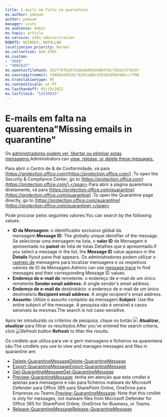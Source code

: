 ```yaml
---
title: E-mails em falta na quarentena
ms.author: pebaum
author: pebaum
manager: scotv
ms.audience: Admin
ms.topic: article
ms.service: o365-administration
ROBOTS: NOINDEX, NOFOLLOW
localization_priority: Normal
ms.collection: Adm_O365
ms.custom:
- "5668"
- "9002625"
ms.openlocfilehash: 563f76f624f428a46894268b478cf05eb757b497
ms.sourcegitcommit: f4866e94918c7b591ad0cd3b58169d340bcc7f00
ms.translationtype: MT
ms.contentlocale: pt-PT
ms.lasthandoff: 05/19/2021
ms.locfileid: "52539835"
---
```

# <a name="missing-emails-in-quarantine"></a><span data-ttu-id="86265-102">E-mails em falta na quarentena"</span><span class="sxs-lookup"><span data-stu-id="86265-102">Missing emails in quarantine"</span></span>

<span data-ttu-id="86265-103">Os [administradores podem ver, libertar ou eliminar estas mensagens.](/microsoft-365/security/office-365-security/manage-quarantined-messages-and-files)</span><span class="sxs-lookup"><span data-stu-id="86265-103">Administrators can [view, release, or delete these messages.](/microsoft-365/security/office-365-security/manage-quarantined-messages-and-files)</span></span>

<span data-ttu-id="86265-104">Para abrir o Centro de & de Conformidade, vá para [https://protection.office.com](https://protection.office.com/) .</span><span class="sxs-lookup"><span data-stu-id="86265-104">To open the Security & Compliance Center, go to [https://protection.office.com](https://protection.office.com/).</span></span> <span data-ttu-id="86265-105">Para abrir a página quarentena diretamente, vá para [https://protection.office.com/quarantine](https://protection.office.com/quarantine) .</span><span class="sxs-lookup"><span data-stu-id="86265-105">To open the Quarantine page directly, go to [https://protection.office.com/quarantine](https://protection.office.com/quarantine).</span></span>  

<span data-ttu-id="86265-106">Pode procurar pelos seguintes valores:</span><span class="sxs-lookup"><span data-stu-id="86265-106">You can search by the following values:</span></span>  

- <span data-ttu-id="86265-107">**ID da Mensagem:** o identificador exclusivo global da mensagem.</span><span class="sxs-lookup"><span data-stu-id="86265-107">**Message ID**: The globally unique identifier of the message.</span></span> <span data-ttu-id="86265-108">Se selecionar uma mensagem na lista, o  **valor ID**  da Mensagem é apresentado no  **painel**  de lista de listas Detalhes que é apresentado.</span><span class="sxs-lookup"><span data-stu-id="86265-108">If you select a message in the list, the  **Message ID**  value appears in the  **Details**  flyout pane that appears.</span></span> <span data-ttu-id="86265-109">Os administradores podem utilizar o [rastreio de](/microsoft-365/security/office-365-security/message-trace-scc) mensagens para localizar mensagens e os respetivos valores de ID da Mensagem.</span><span class="sxs-lookup"><span data-stu-id="86265-109">Admins can use [message trace](/microsoft-365/security/office-365-security/message-trace-scc) to find messages and their corresponding Message ID values.</span></span>
- <span data-ttu-id="86265-110">**Endereço de e-mail do** remetente: o endereço de e-mail de um único remetente.</span><span class="sxs-lookup"><span data-stu-id="86265-110">**Sender email address**: A single sender's email address.</span></span>
- <span data-ttu-id="86265-111">**Endereço de e-mail do** destinatário: o endereço de e-mail de um único destinatário.</span><span class="sxs-lookup"><span data-stu-id="86265-111">**Recipient email address**: A single recipient's email address.</span></span>
- <span data-ttu-id="86265-112">**Assunto:** Utilize o assunto completo da mensagem.</span><span class="sxs-lookup"><span data-stu-id="86265-112">**Subject**: Use the entire subject of the message.</span></span> <span data-ttu-id="86265-113">A pesquisa não é sensível a casos sensíveis às mesmas.</span><span class="sxs-lookup"><span data-stu-id="86265-113">The search is not case-sensitive.</span></span>

<span data-ttu-id="86265-114">Após ter introduzido os critérios de pesquisa, clique no botão ![ ](/microsoft-365/media/scc-quarantine-refresh.png?view=o365-worldwide) **Atualizar, atualizar** para filtrar os resultados.</span><span class="sxs-lookup"><span data-stu-id="86265-114">After you've entered the search criteria, click ![Refresh button](/microsoft-365/media/scc-quarantine-refresh.png?view=o365-worldwide) **Refresh** to filter the results.</span></span>

<span data-ttu-id="86265-115">Os cmdlets que utiliza para ver e gerir mensagens e ficheiros na quarentena são:</span><span class="sxs-lookup"><span data-stu-id="86265-115">The cmdlets you use to view and manages messages and files in quarantine are:</span></span>
- [<span data-ttu-id="86265-116">Delete-QuarantineMessage</span><span class="sxs-lookup"><span data-stu-id="86265-116">Delete-QuarantineMessage</span></span>](/powershell/module/exchange/delete-quarantinemessage)
- [<span data-ttu-id="86265-117">Export-QuarantineMessage</span><span class="sxs-lookup"><span data-stu-id="86265-117">Export-QuarantineMessage</span></span>](/powershell/module/exchange/export-quarantinemessage)
- [<span data-ttu-id="86265-118">Get-QuarantineMessage</span><span class="sxs-lookup"><span data-stu-id="86265-118">Get-QuarantineMessage</span></span>](/powershell/module/exchange/get-quarantinemessage)
- <span data-ttu-id="86265-119">[Preview-QuarantineMessage](/powershell/module/exchange/preview-quarantinemessage): tenha em atenção que este cmdlet é apenas para mensagens e não para ficheiros malware do Microsoft Defender para Office 365 para SharePoint Online, OneDrive para Empresas ou Teams.</span><span class="sxs-lookup"><span data-stu-id="86265-119">[Preview-QuarantineMessage](/powershell/module/exchange/preview-quarantinemessage): Note that this cmdlet is only for messages, not malware files from Microsoft Defender for Office 365 for SharePoint Online, OneDrive for Business, or Teams.</span></span>
- [<span data-ttu-id="86265-120">Release-QuarantineMessage</span><span class="sxs-lookup"><span data-stu-id="86265-120">Release-QuarantineMessage</span></span>](/powershell/module/exchange/release-quarantinemessage)